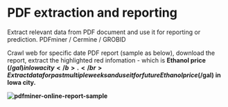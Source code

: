 # PDF extraction and reporting
Extract relevant data from PDF document and use it for reporting or prediction. PDFminer / Cermine / GROBID

Crawl web for specific date PDF report (sample as below), download the report, extract the highlighted red infomation - which is <b>Ethanol price ($/gal) in Iowa city</b>.</br>
Extract data for past multiple weeks and use it for future Ethanol price ($/gal) in Iowa city.


![pdfminer-online-report-sample](https://user-images.githubusercontent.com/12294956/42419814-a7f3eb46-82d9-11e8-81fd-9dddf71dc954.png)

